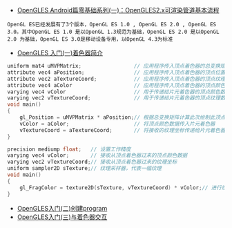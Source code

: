 * [OpenGLES Android篇零基础系列(一)：OpenGLES2.x可渲染管道基本流程](http://www.imooc.com/article/16587)
```
OpenGL ES已经发展有了3个版本，OpenGL ES 1.0 , OpenGL ES 2.0 , OpenGL ES 3.0。其中OpenGL ES 1.0 是以OpenGL 1.3规范为基础，OpenGL ES 2.0 是以OpenGL 2.0 为基础，OpenGL ES 3.0是移动设备专用，以OpenGL 4.3为标准
```


* [OpenGLES 入门(一)着色器简介](http://www.jianshu.com/p/36277c51f47e)


```c
uniform mat4 uMVPMatrix;                 // 应用程序传入顶点着色器的总变换矩阵
attribute vec4 aPosition;                // 应用程序传入顶点着色器的顶点位置
attribute vec2 aTextureCoord;            // 应用程序传入顶点着色器的顶点纹理坐标
attribute vec4 aColor                    // 应用程序传入顶点着色器的顶点颜色变量
varying vec4 vColor                      // 用于传递给片元着色器的顶点颜色数据
varying vec2 vTextureCoord;              // 用于传递给片元着色器的顶点纹理数据
void main()
{
    gl_Position = uMVPMatrix * aPosition;// 根据总变换矩阵计算此次绘制此顶点位置
    vColor = aColor;                     // 将顶点颜色数据传入片元着色器
    vTextureCoord = aTextureCoord;       // 将接收的纹理坐标传递给片元着色器
}
```


```c
precision mediump float;   // 设置工作精度
varying vec4 vColor;       // 接收从顶点着色器过来的顶点颜色数据
varying vec2 vTextureCoord;// 接收从顶点着色器过来的纹理坐标
uniform sampler2D sTexture;// 纹理采样器，代表一幅纹理
void main()
{                                                                                   
    gl_FragColor = texture2D(sTexture, vTextureCoord) * vColor;// 进行纹理采样
}
```

* [OpenGLES入门(二)创建program](http://www.jianshu.com/p/cdc3a4c4db0b)
* [OpenGLES入门(三)与着色器交互](http://www.jianshu.com/p/64692105ca6f)


